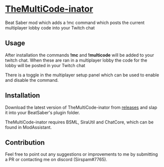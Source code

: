 # [TheMultiCode-inator](https://clips.twitch.tv/WealthyHungryAppleBudStar-kwPAcoffd0CAUzdz)
Beat Saber mod which adds a !mc command which posts the current multiplayer lobby code into your Twitch chat
## Usage
After installation the commands **!mc** and **!multicode** will be added to your twitch chat. When these are ran in a multiplayer lobby the code for the lobby will be posted in your Twitch chat

There is a toggle in the multiplayer setup panel which can be used to enable and disable the command.

## Installation
Download the latest version of TheMultiCode-inator from [releases](https://github.com/Sirspam/TheMultiCode-inator/releases) and slap it into your BeatSaber's plugin folder.

TheMultiCode-inator requires BSML, SiraUtil and ChatCore, which can be found in ModAssistant.
## Contribution
Feel free to point out any suggestions or improvements to me by submitting a PR or contacting me on discord (Sirspam#7765).